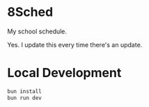 # 8Sched
My school schedule.

Yes. I update this every time there's an update.

# Local Development
```sh
bun install
bun run dev
```